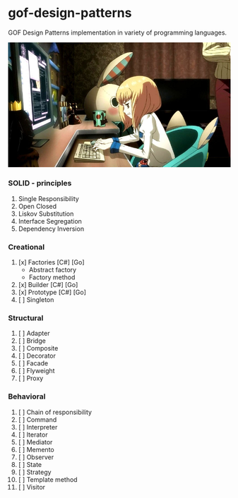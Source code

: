 # gof-design-patterns

GOF Design Patterns implementation in variety of programming languages.

![gof-dp](https://github.com/Tamplier2911/gof-design-patterns/blob/main/assets/gof-design-patterns.jpg?raw=true)

### SOLID - principles

1. Single Responsibility
2. Open Closed
3. Liskov Substitution
4. Interface Segregation
5. Dependency Inversion

### Creational

1.  [x] Factories [C#] [Go]
    - Abstract factory
    - Factory method
2.  [x] Builder [C#] [Go]
3.  [x] Prototype [C#] [Go]
4.  [ ] Singleton

### Structural

1.  [ ] Adapter
2.  [ ] Bridge
3.  [ ] Composite
4.  [ ] Decorator
5.  [ ] Facade
6.  [ ] Flyweight
7.  [ ] Proxy

### Behavioral

1.  [ ] Chain of responsibility
2.  [ ] Command
3.  [ ] Interpreter
4.  [ ] Iterator
5.  [ ] Mediator
6.  [ ] Memento
7.  [ ] Observer
8.  [ ] State
9.  [ ] Strategy
10. [ ] Template method
11. [ ] Visitor

<!-- ![gof-design-patterns]() -->
